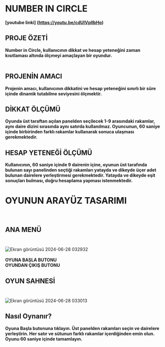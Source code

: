 # NUMBER IN CIRCLE

**[youtube linki] (https://youtu.be/cdUIVpIIbHo)** <br/>
## PROJE ÖZETİ
**Number in Circle, kullanıcının dikkat ve hesap yeteneğini zaman kısıtlaması altında ölçmeyi amaçlayan bir oyundur.** <br/> <br/>


## PROJENİN AMACI
**Projenin amacı, kullanıcının dikkatini ve hesap yeteneğini sınırlı bir süre içinde dinamik tutabilme seviyesini ölçmektir.**

## DİKKAT ÖLÇÜMÜ
**Oyunda üst taraftan açılan panelden seçilecek 1-9 arasındaki rakamlar, aynı daire dizini sırasında aynı satırda kullanılmaz.
Oyuncunun, 60 saniye içinde birbirinden farklı rakamlar kullanarak sonuca ulaşması gerekmektedir.** <br/> 
## HESAP YETENEĞİ ÖLÇÜMÜ
**Kullanıcının, 60 saniye içinde 9 dairenin içine, oyunun üst tarafında bulunan sayı panelinden seçtiği rakamları yatayda ve dikeyde üçer adet bulunan dairelere yerleştirmesi gerekmektedir.
Yatayda ve dikeyde eşit sonuçları bulması, doğru hesaplama yapması istenmektedir.** <br/> 
# OYUNUN ARAYÜZ TASARIMI <br/> <br/>
## ANA MENÜ <br/> <br/>
![Ekran görüntüsü 2024-06-28 032932](https://github.com/zehranurtikir/number-in-circlee/assets/117276595/6ef10e49-6fd3-432d-8633-1439b08913f2) <br/> <br/>
**OYUNA BAŞLA BUTONU**  <br/>
**OYUNDAN ÇIKIŞ BUTONU** <br/>
## OYUN SAHNESİ <br/> <br/>
![Ekran görüntüsü 2024-06-28 033013](https://github.com/zehranurtikir/number-in-circlee/assets/117276595/c0ee7474-a95f-43b1-9e8d-64312f96c8b2) <br/>




## Nasıl Oynanır?
**Oyuna Başla butonuna tıklayın.
Üst panelden rakamları seçin ve dairelere yerleştirin.
Her satır ve sütunun farklı rakamlar içerdiğinden emin olun.
Oyunu 60 saniye içinde tamamlayın.**









